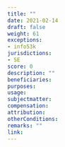```yaml
---
title: ""
date: 2021-02-14
draft: false
weight: 61
exceptions:
- info53k
jurisdictions:
- SE
score: 0
description: "" 
beneficiaries:
purposes: 
usage:
subjectmatter:
compensation:
attribution: 
otherConditions: 
remarks: ""
link: 
---
```


